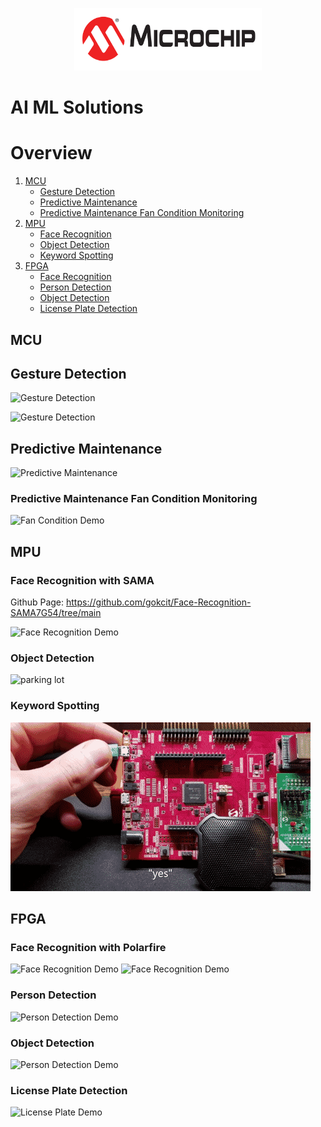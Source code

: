 <p align="center">
  <img src="https://github.com/MicrochipTech/AI-ML-Solutions/blob/main/logo-mchp.png" alt="Logo" width="300" height="100">
</p>

# AI ML Solutions

# Overview
1. [MCU](#mcu)
   - [Gesture Detection](#gesture-detection)
   - [Predictive Maintenance](#predictive-maintenance)
   - [Predictive Maintenance Fan Condition Monitoring](#predictive-maintenance-fan-condition-monitoring)
2. [MPU](#mpu)
   - [Face Recognition](#face-recognition-with-sama)
   - [Object Detection](#object-detection)
   - [Keyword Spotting](#keyword-spotting)
3. [FPGA](#fpga)
   - [Face Recognition](#face-recognition-with-polarfire)
   - [Person Detection](#person-detection)
   - [Object Detection](#object-detection)
   - [License Plate Detection](#license-plate-detection)


    
## MCU

## Gesture Detection
![Gesture Detection](https://github.com/MicrochipTech/ml-samd21-iot-mplabml-gestures-demo/blob/main/assets/gestures-with-dashboard.gif)


![Gesture Detection](https://github.com/gokcit/AI-ML-Solutions/blob/main/roboticarm.gif)
## Predictive Maintenance
![Predictive Maintenance](https://github.com/MicrochipTech/ml-dsPIC33CK-Predictive-Maintenance-in-Motor-Control-Applications/blob/main/assets/PredictiveMaintananceDemo.gif)

### Predictive Maintenance Fan Condition Monitoring
![Fan Condition Demo](https://github.com/MicrochipTech/ml-samd21-iot-sensiml-fan-condition-demo/blob/main/assets/fandemo.gif)
## MPU

### Face Recognition with SAMA

Github Page: https://github.com/gokcit/Face-Recognition-SAMA7G54/tree/main

![Face Recognition Demo](https://github.com/gokcit/Face-Recognition-SAMA7G54-/blob/main/Smart%20Door%20Lock%20Demo%20SPS%202023%20%23shorts.gif)

### Object Detection
![parking lot](https://github.com/MicrochipTech/AI-ML-Solutions/blob/main/parking%20lot.gif)



### Keyword Spotting
![Keyword Spotting](https://github.com/MicrochipTech/ml-same54-cult-wm8904-edgeimpulse-kws-demo/blob/main/assets/keywords-with-edge-impulse.gif)

## FPGA
### Face Recognition with Polarfire
![Face Recognition Demo](https://github.com/gokcit/AI-ML-Solutions/blob/main/fpga-demo.gif)
![Face Recognition Demo](https://github.com/gokcit/AI-ML-Solutions/blob/main/face-recognition-fpga.gif)
### Person Detection
![Person Detection Demo](https://github.com/gokcit/AI-ML-Solutions/blob/main/fpga-demo-person-detection.gif)
### Object Detection
![Person Detection Demo](https://github.com/gokcit/AI-ML-Solutions/blob/main/fpga-vectoblox.gif)
### License Plate Detection
![License Plate Demo](https://github.com/gokcit/AI-ML-Solutions/blob/main/licenseplate.gif)
